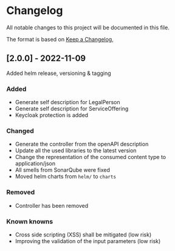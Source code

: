 # Changelog

All notable changes to this project will be documented in this file.

The format is based on [Keep a Changelog](https://keepachangelog.com/en/1.0.0/),


## [2.0.0] - 2022-11-09
Added helm release, versioning & tagging

### Added
- Generate self description for LegalPerson 
- Generate self description for ServiceOffering
- Keycloak protection is added

### Changed
- Generate the controller from the openAPI description
- Update all the used libraries to the latest version
- Change the representation of the consumed content type to application/json
- All smells from SonarQube were fixed
- Moved helm charts from `helm/` to `charts`

### Removed
- Controller has been removed

### Known knowns
- Cross side scripting (XSS) shall be mitigated (low risk)
- Improving the validation of the input parameters (low risk)
